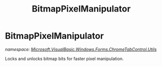 ﻿---
title: BitmapPixelManipulator
---

# BitmapPixelManipulator
_namespace: [Microsoft.VisualBasic.Windows.Forms.ChromeTabControl.Utils](N-Microsoft.VisualBasic.Windows.Forms.ChromeTabControl.Utils.html)_

Locks and unlocks bitmap bits for faster pixel manipulation.




